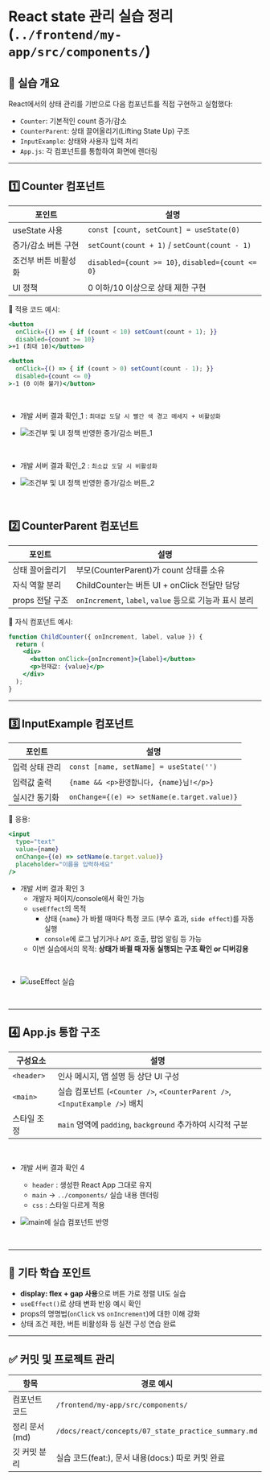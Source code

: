 # React state 관리 실습 정리 (`../frontend/my-app/src/components/`)

## 🧪 실습 개요  

React에서의 상태 관리를 기반으로 다음 컴포넌트를 직접 구현하고 실험했다:

- `Counter`: 기본적인 count 증가/감소
- `CounterParent`: 상태 끌어올리기(Lifting State Up) 구조
- `InputExample`: 상태와 사용자 입력 처리
- `App.js`: 각 컴포넌트를 통합하여 화면에 렌더링

---

## 1️⃣ Counter 컴포넌트

| 포인트                    | 설명                                          |
|--------------------------|-----------------------------------------------|
| useState 사용             | `const [count, setCount] = useState(0)`       |
| 증가/감소 버튼 구현       | `setCount(count + 1)` / `setCount(count - 1)` |
| 조건부 버튼 비활성화      | `disabled={count >= 10}`, `disabled={count <= 0}` |
| UI 정책                  | 0 이하/10 이상으로 상태 제한 구현             |


🔹 적용 코드 예시:
```jsx
<button 
  onClick={() => { if (count < 10) setCount(count + 1); }}
  disabled={count >= 10}
>+1 (최대 10)</button>

<button
  onClick={() => { if (count > 0) setCount(count - 1); }}
  disabled={count <= 0}
>-1 (0 이하 불가)</button>
```


<br>

- 개발 서버 결과 확인_1 : `최대값 도달 시 빨간 색 경고 메세지 + 비활성화`
 
- ![조건부 및 UI 정책 반영한 증가/감소 버튼_1](../../images/react_img/components_practice_2.png)

<br>

- 개발 서버 결과 확인_2 : `최소값 도달 시 비활성화`

- ![조건부 및 UI 정책 반영한 증가/감소 버튼_2](../../images/react_img/components_practice_3.png)

<br>

## 2️⃣ CounterParent 컴포넌트

| 포인트              | 설명                                                              |
|--------------------|-------------------------------------------------------------------|
| 상태 끌어올리기      | 부모(CounterParent)가 count 상태를 소유                            |
| 자식 역할 분리       | ChildCounter는 버튼 UI + onClick 전달만 담당                         |
| props 전달 구조     | `onIncrement`, `label`, `value` 등으로 기능과 표시 분리                |


🔹 자식 컴포넌트 예시:
```jsx
function ChildCounter({ onIncrement, label, value }) {
  return (
    <div>
      <button onClick={onIncrement}>{label}</button>
      <p>현재값: {value}</p>
    </div>
  );
}
```

---

## 3️⃣ InputExample 컴포넌트

| 포인트               | 설명                                 |
|---------------------|--------------------------------------|
| 입력 상태 관리        | `const [name, setName] = useState('')` |
| 입력값 출력           | `{name && <p>환영합니다, {name}님!</p>}` |
| 실시간 동기화         | `onChange={(e) => setName(e.target.value)}` |


🔹 응용:
```jsx
<input
  type="text"
  value={name}
  onChange={(e) => setName(e.target.value)}
  placeholder="이름을 입력하세요"
/>
```

- 개발 서버 결과 확인 3
    - 개발자 페이지/console에서 확인 가능
    - `useEffect`의 목적
        - 상태 {`name`} 가 바뀔 때마다 특정 코드 (부수 효과, `side effect`)를 자동 실행
        -  `console`에 로그 남기거나 `API` 호출, 팝업 알림 등 가능
    - 이번 실습에서의 목적: **상태가 바뀔 때 자동 실행되는 구조 확인 or 디버깅용**

<br>

- ![useEffect 실습](../../images/react_img/components_practice_4.png)

<br>

---

## 4️⃣ App.js 통합 구조

| 구성요소      | 설명                                      |
|---------------|-------------------------------------------|
| `<header>`     | 인사 메시지, 앱 설명 등 상단 UI 구성           |
| `<main>`       | 실습 컴포넌트 (`<Counter />`, `<CounterParent />`, `<InputExample />`) 배치 |
| 스타일 조정     | `main` 영역에 `padding`, `background` 추가하여 시각적 구분 |

<br>

- 개발 서버 결과 확인 4 
  - `header` : 생성한 React App 그대로 유지
  - `main` -> `../components/` 실습 내용 렌더링 
  - `css` : 스타일 다르게 적용

- ![main에 실습 컴포넌트 반영](../../images/react_img/components_practice_1.png)

<br>

---

## 🌈 기타 학습 포인트

- **display: flex + gap 사용**으로 버튼 가로 정렬 UI도 실습
- `useEffect()`로 상태 변화 반응 예시 확인
- props의 명명법(`onClick` vs `onIncrement`)에 대한 이해 강화
- 상태 조건 제한, 버튼 비활성화 등 실전 구성 연습 완료

---

## ✅ 커밋 및 프로젝트 관리

| 항목            | 경로 예시                                      |
|-----------------|------------------------------------------------|
| 컴포넌트 코드     | `/frontend/my-app/src/components/`            |
| 정리 문서(md)   | `/docs/react/concepts/07_state_practice_summary.md` |
| 깃 커밋 분리     | 실습 코드(feat:), 문서 내용(docs:) 따로 커밋 완료     |
